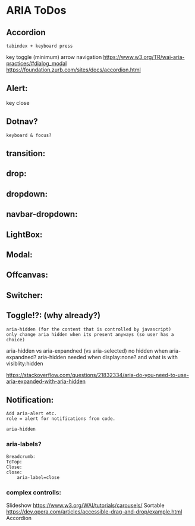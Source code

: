 # ARIA ToDos

## Accordion
    tabindex + keyboard press
key
    toggle (minimum)
    arrow navigation
https://www.w3.org/TR/wai-aria-practices/#dialog_modal
https://foundation.zurb.com/sites/docs/accordion.html

## Alert:
key
    close

## Dotnav?
    keyboard & focus?



## transition:
## drop:
## dropdown:
## navbar-dropdown:
## LightBox:
## Modal:
## Offcanvas:
## Switcher:
## Toggle!?: (why already?)
    aria-hidden (for the content that is controlled by javascript)
    only change aria hidden when its present anyways (so user has a choice)

aria-hidden vs aria-expandned (vs aria-selected)
    no hidden when aria-expandned?
    aria-hidden needed when display:none? and what is with visiblity:hidden

https://stackoverflow.com/questions/21832334/aria-do-you-need-to-use-aria-expanded-with-aria-hidden


## Notification:
    Add aria-alert etc. 
    role = alert for notifications from code.

    aria-hidden


### aria-labels?
    Breadcrumb:
    ToTop:
    Close:
    close:
        aria-label=close




### complex controlls:

Slideshow
    https://www.w3.org/WAI/tutorials/carousels/
Sortable
    https://dev.opera.com/articles/accessible-drag-and-drop/example.html
Accordion

